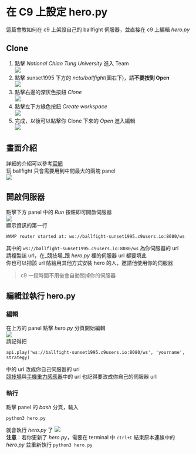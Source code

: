 # 在 C9 上設定 hero.py

這篇會教如何在 c9 上架設自己的 ballfight 伺服器，並直接在 c9 上編輯 _hero.py_  


## Clone
1. 點擊 _National Chiao Tung University_ 進入 Team  
    ![](../images/c9-0.png)  
2. 點擊 sunset1995 下方的 _nctu/ballfight_(圖右下)，請**不要按到 Open**  
    ![](../images/c9-1.png)  
3. 點擊右邊的深灰色按鈕 _Clone_  
    ![](../images/c9-2.png)  
4. 點擊左下方綠色按鈕 _Create workspace_  
    ![](../images/c9-3.png)  
5. 完成，以後可以點擊你 Clone 下來的 _Open_ 進入編輯  
    ![](../images/c9-4.png)  


## 畫面介紹
詳細的介紹可以參考[官網](https://docs.c9.io/docs/)  
玩 ballfight 只會需要用到中間最大的兩塊 panel  
![](../images/c9-panel.png)  


## 開啟伺服器
點擊下方 panel 中的 _Run_ 按鈕即可開啟伺服器  
![](../images/c9-start-server.png)  
顯示資訊的第一行
```
WAMP router started at: ws://ballfight-sunset1995.c9users.io:8080/ws
```
其中的 `ws://ballfight-sunset1995.c9users.io:8080/ws` 為你伺服器的 url  
請複製該 url，在_競技場_跟 _hero.py_ 裡的伺服器 url 都要填此  
你也可以把該 url 貼給用其他方式安裝 hero 的人，邀請他使用你的伺服器  
> c9 一段時間不用後會自動關掉你的伺服器


## 編輯並執行 hero.py
### 編輯
在上方的 panel 點擊 _hero.py_ 分頁開始編輯  
![](../images/c9-edit-hero.png)  
請記得把
```
api.play('ws://ballfight-sunset1995.c9users.io:8080/ws', 'yourname', strategy)
```
中的 url 改成你自己伺服器的 url  
[競技場](http://snp2016.nctu.me/)與[手機重力感應器](http://snp2016.nctu.me/gsensor.html)中的 url 也記得要改成你自己的伺服器 url

### 執行
點擊 panel 的 _bash_ 分頁，輸入
```
python3 hero.py
```
就會執行 _hero.py_ 了
![](../images/c9-start-hero.png)  
**注意**：若你更新了 _hero.py_，需要在 terminal 中 `ctrl+C` 結束原本連線中的 _hero.py_ 並重新執行 `python3 hero.py`
